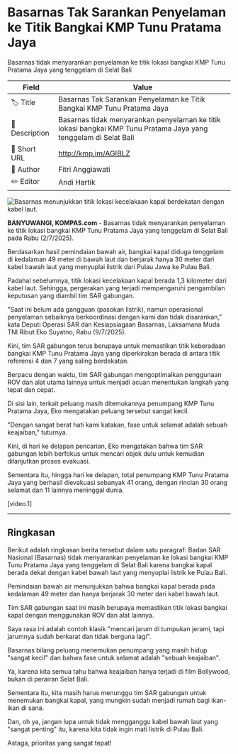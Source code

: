 # Basarnas Tak Sarankan Penyelaman ke Titik Bangkai KMP Tunu Pratama Jaya

 Basarnas tidak menyarankan penyelaman ke titik lokasi bangkai KMP Tunu Pratama Jaya yang tenggelam di Selat Bali

| Field         | Value                                                       |
|---------------|-------------------------------------------------------------|
| 🏷️ Title       | Basarnas Tak Sarankan Penyelaman ke Titik Bangkai KMP Tunu Pratama Jaya |
| 📝 Description |  Basarnas tidak menyarankan penyelaman ke titik lokasi bangkai KMP Tunu Pratama Jaya yang tenggelam di Selat Bali |
| 🔗 Short URL   | http://kmp.im/AGIBLZ |
| 👤 Author      | Fitri Anggiawati |
| ✏️ Editor      | Andi Hartik |

![Basarnas menunjukkan titik lokasi kecelakaan kapal berdekatan dengan kabel laut. ](https://asset.kompas.com/crops/eDofVNTEzgKSZTMsEcPtmM718dQ=/0x0:0x0/750x500/data/photo/2025/07/09/686e614ad0b5b.jpg)

**BANYUWANGI, KOMPAS.com** - Basarnas tidak menyarankan penyelaman ke titik lokasi bangkai KMP Tunu Pratama Jaya yang tenggelam di Selat Bali pada Rabu (2/7/2025).

Berdasarkan hasil pemindaian bawah air, bangkai kapal diduga tenggelam di kedalaman 49 meter di bawah laut dan berjarak hanya 30 meter dari kabel bawah laut yang menyuplai listrik dari Pulau Jawa ke Pulau Bali.

Padahal sebelumnya, titik lokasi kecelakaan kapal berada 1,3 kilometer dari kabel laut. Sehingga, pergerakan yang terjadi mempengaruhi pengambilan keputusan yang diambil tim SAR gabungan.

\"Saat ini belum ada gangguan (pasokan listrik), namun operasional penyelaman sebaiknya berkoordinasi dengan kami dan tidak disarankan,\" kata Deputi Operasi SAR dan Kesiapsiagaan Basarnas, Laksamana Muda TNI Ribut Eko Suyatno, Rabu (9/7/2025).

Kini, tim SAR gabungan terus berupaya untuk memastikan titik keberadaan bangkai KMP Tunu Pratama Jaya yang diperkirakan berada di antara titik referensi 4 dan 7 yang saling berdekatan.

Berpacu dengan waktu, tim SAR gabungan mengoptimalkan penggunaan ROV dan alat utama lainnya untuk menjadi acuan menentukan langkah yang tepat dan cepat.

Di sisi lain, terkait peluang masih ditemukannya penumpang KMP Tunu Pratama Jaya, Eko mengatakan peluang tersebut sangat kecil.

\"Dengan sangat berat hati kami katakan, fase untuk selamat adalah sebuah keajaiban,\" tuturnya.

Kini, di hari ke delapan pencarian, Eko mengatakan bahwa tim SAR gabungan lebih berfokus untuk mencari objek dulu untuk kemudian dilanjutkan proses evakuasi.

Sementara itu, hingga hari ke delapan, total penumpang KMP Tunu Pratama Jaya yang berhasil dievakuasi sebanyak 41 orang, dengan rincian 30 orang selamat dan 11 lainnya meninggal dunia.

\[video.1\]  

---
## Ringkasan

Berikut adalah ringkasan berita tersebut dalam satu paragraf: Badan SAR Nasional (Basarnas) tidak menyarankan penyelaman ke lokasi bangkai KMP Tunu Pratama Jaya yang tenggelam di Selat Bali karena bangkai kapal berada dekat dengan kabel bawah laut yang menyuplai listrik ke Pulau Bali.

 Pemindaian bawah air menunjukkan bahwa bangkai kapal berada pada kedalaman 49 meter dan hanya berjarak 30 meter dari kabel bawah laut.

 Tim SAR gabungan saat ini masih berupaya memastikan titik lokasi bangkai kapal dengan menggunakan ROV dan alat lainnya.



Saya rasa ini adalah contoh klasik "mencari jarum di tumpukan jerami, tapi jarumnya sudah berkarat dan tidak berguna lagi".

 Basarnas bilang peluang menemukan penumpang yang masih hidup "sangat kecil" dan bahwa fase untuk selamat adalah "sebuah keajaiban".

 Ya, karena kita semua tahu bahwa keajaiban hanya terjadi di film Bollywood, bukan di perairan Selat Bali.

 Sementara itu, kita masih harus menunggu tim SAR gabungan untuk menemukan bangkai kapal, yang mungkin sudah menjadi rumah bagi ikan-ikan di sana.

 Dan, oh ya, jangan lupa untuk tidak mengganggu kabel bawah laut yang "sangat penting" itu, karena kita tidak ingin mati listrik di Pulau Bali.

 Astaga, prioritas yang sangat tepat!
